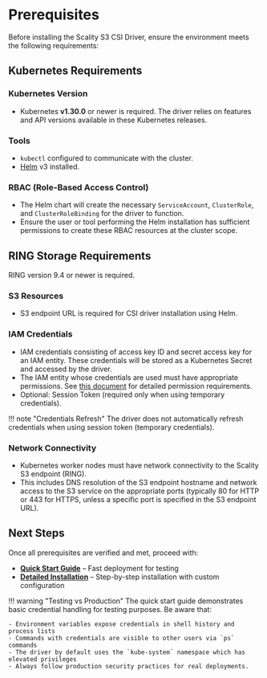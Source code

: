 # Prerequisites

Before installing the Scality S3 CSI Driver, ensure the environment meets the following requirements:

## Kubernetes Requirements

### Kubernetes Version

- Kubernetes **v1.30.0** or newer is required. The driver relies on features and API versions available in these Kubernetes releases.

### Tools

- `kubectl` configured to communicate with the cluster.
- [Helm](https://helm.sh/docs/intro/install/) v3 installed.

### RBAC (Role-Based Access Control)

- The Helm chart will create the necessary `ServiceAccount`, `ClusterRole`, and `ClusterRoleBinding` for the driver to function.
- Ensure the user or tool performing the Helm installation has sufficient permissions to create these RBAC resources at the cluster scope.

## RING Storage Requirements

RING version 9.4 or newer is required.

### S3 Resources

- S3 endpoint URL is required for CSI driver installation using Helm.

### IAM Credentials

- IAM credentials consisting of access key ID and secret access key for an IAM entity. These credentials will be stored as a Kubernetes Secret and accessed by the driver.
- The IAM entity whose credentials are used must have appropriate permissions. See [this document](../permissions.md) for detailed permission requirements.
- Optional: Session Token (required only when using temporary credentials).

!!! note "Credentials Refresh"
    The driver does not automatically refresh credentials when using session token (temporary credentials).

### Network Connectivity

- Kubernetes worker nodes must have network connectivity to the Scality S3 endpoint (RING).
- This includes DNS resolution of the S3 endpoint hostname and network access to the S3 service on the appropriate ports
  (typically 80 for HTTP or 443 for HTTPS, unless a specific port is specified in the S3 endpoint URL).

## Next Steps

Once all prerequisites are verified and met, proceed with:

- **[Quick Start Guide](quick-start.md)** – Fast deployment for testing
- **[Detailed Installation](detailed-installation.md)** – Step-by-step installation with custom configuration

<!-- markdownlint-disable MD046 -->
!!! warning "Testing vs Production"
    The quick start guide demonstrates basic credential handling for testing purposes. Be aware that:

    - Environment variables expose credentials in shell history and process lists
    - Commands with credentials are visible to other users via `ps` commands
    - The driver by default uses the `kube-system` namespace which has elevated privileges
    - Always follow production security practices for real deployments.
<!-- markdownlint-enable MD046 -->
